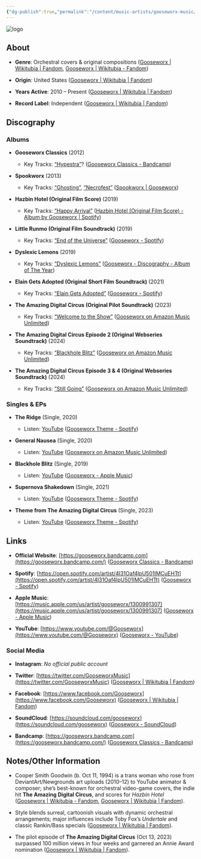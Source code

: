 ```yaml
---
{"dg-publish":true,"permalink":"/content/music-artists/gooseworx-music/","tags":["#MusicArtist"],"noteIcon":"","created":"2025-04-28T16:45:25.485+02:00","updated":"2025-04-28T17:20:23.000+02:00"}
---
```



<img src="/img/MALOGO/Gooseworx.png" alt="logo" class="round-img round-img-200">

## About

- **Genre**: Orchestral covers & original compositions ([Gooseworx | Wikitubia | Fandom](https://youtube.fandom.com/wiki/Gooseworx), [Gooseworx | Wikitubia - Fandom](https://youtube.fandom.com/wiki/Gooseworx?utm_source=chatgpt.com))
    
- **Origin**: United States ([Gooseworx | Wikitubia | Fandom](https://youtube.fandom.com/wiki/Gooseworx))
    
- **Years Active**: 2010 – Present ([Gooseworx | Wikitubia | Fandom](https://youtube.fandom.com/wiki/Gooseworx))
    
- **Record Label**: Independent ([Gooseworx | Wikitubia | Fandom](https://youtube.fandom.com/wiki/Gooseworx))
    

## Discography

### Albums

- **Gooseworx Classics** (2012)
    
    - Key Tracks: [“Hypestra”](https://youtu.be/%E2%80%A6)? ([Gooseworx Classics - Bandcamp](https://gooseworx.bandcamp.com/album/gooseworx-classics?utm_source=chatgpt.com))
        
- **Spookworx** (2013)
    
    - Key Tracks: [“Ghosting”](https://youtu.be/%E2%80%A6), [“Necrofest”](https://youtu.be/%E2%80%A6) ([Spookworx | Gooseworx](https://gooseworx.bandcamp.com/album/spookworx?utm_source=chatgpt.com))
        
- **Hazbin Hotel (Original Film Score)** (2019)
    
    - Key Tracks: [“Happy Arrival”](https://youtu.be/%E2%80%A6) ([Hazbin Hotel (Original Film Score) - Album by Gooseworx | Spotify](https://open.spotify.com/album/2KwSj5poDzzyYnQsOfPk73?utm_source=chatgpt.com))
        
- **Little Runmo (Original Film Soundtrack)** (2019)
    
    - Key Tracks: [“End of the Universe”](https://youtu.be/%E2%80%A6) ([Gooseworx - Spotify](https://open.spotify.com/artist/4I31Oaf4lpU501IMCuEHTt?utm_source=chatgpt.com))
        
- **Dyslexic Lemons** (2019)
    
    - Key Tracks: [“Dyslexic Lemons”](https://youtu.be/%E2%80%A6) ([Gooseworx - Discography - Album of The Year](https://www.albumoftheyear.org/artist/68674-gooseworx/?utm_source=chatgpt.com))
        
- **Elain Gets Adopted (Original Short Film Soundtrack)** (2021)
    
    - Key Tracks: [“Elain Gets Adopted”](https://youtu.be/%E2%80%A6) ([Gooseworx - Spotify](https://open.spotify.com/artist/4I31Oaf4lpU501IMCuEHTt?utm_source=chatgpt.com))
        
- **The Amazing Digital Circus (Original Pilot Soundtrack)** (2023)
    
    - Key Tracks: [“Welcome to the Show”](https://youtu.be/%E2%80%A6) ([Gooseworx on Amazon Music Unlimited](https://music.amazon.com/artists/B076VN7LKY/gooseworx?utm_source=chatgpt.com))
        
- **The Amazing Digital Circus Episode 2 (Original Webseries Soundtrack)** (2024)
    
    - Key Tracks: [“Blackhole Blitz”](https://youtu.be/%E2%80%A6) ([Gooseworx on Amazon Music Unlimited](https://music.amazon.com/artists/B076VN7LKY/gooseworx?utm_source=chatgpt.com))
        
- **The Amazing Digital Circus Episode 3 & 4 (Original Webseries Soundtrack)** (2024)
    
    - Key Tracks: [“Still Going”](https://youtu.be/%E2%80%A6) ([Gooseworx on Amazon Music Unlimited](https://music.amazon.com/artists/B076VN7LKY/gooseworx?utm_source=chatgpt.com))
        

### Singles & EPs

- **The Ridge** (Single, 2020)
    
    - Listen: [YouTube](https://youtu.be/%E2%80%A6) ([Gooseworx Theme - Spotify](https://open.spotify.com/track/6KjNhwv71F7InA4mQgkW0M?utm_source=chatgpt.com))
        
- **General Nausea** (Single, 2020)
    
    - Listen: [YouTube](https://youtu.be/%E2%80%A6) ([Gooseworx on Amazon Music Unlimited](https://music.amazon.com/artists/B076VN7LKY/gooseworx?utm_source=chatgpt.com))
        
- **Blackhole Blitz** (Single, 2019)
    
    - Listen: [YouTube](https://youtu.be/%E2%80%A6) ([Gooseworx - Apple Music](https://music.apple.com/us/artist/gooseworx/1300991307?utm_source=chatgpt.com))
        
- **Supernova Shakedown** (Single, 2021)
    
    - Listen: [YouTube](https://youtu.be/%E2%80%A6) ([Gooseworx Theme - Spotify](https://open.spotify.com/track/6KjNhwv71F7InA4mQgkW0M?utm_source=chatgpt.com))
        
- **Theme from The Amazing Digital Circus** (Single, 2023)
    
    - Listen: [YouTube](https://youtu.be/%E2%80%A6) ([Gooseworx Theme - Spotify](https://open.spotify.com/track/6KjNhwv71F7InA4mQgkW0M?utm_source=chatgpt.com))
        

## Links

- **Official Website**: [https://gooseworx.bandcamp.com](https://gooseworx.bandcamp.com/) ([Gooseworx Classics - Bandcamp](https://gooseworx.bandcamp.com/album/gooseworx-classics?utm_source=chatgpt.com))
    
- **Spotify**: [https://open.spotify.com/artist/4I31Oaf4lpU501IMCuEHTt](https://open.spotify.com/artist/4I31Oaf4lpU501IMCuEHTt) ([Gooseworx - Spotify](https://open.spotify.com/artist/4I31Oaf4lpU501IMCuEHTt?utm_source=chatgpt.com))
    
- **Apple Music**: [https://music.apple.com/us/artist/gooseworx/1300991307](https://music.apple.com/us/artist/gooseworx/1300991307) ([Gooseworx - Apple Music](https://music.apple.com/us/artist/gooseworx/1300991307?utm_source=chatgpt.com))
    
- **YouTube**: [https://www.youtube.com/@Gooseworx](https://www.youtube.com/@Gooseworx) ([Gooseworx - YouTube](https://www.youtube.com/%40Gooseworx?utm_source=chatgpt.com))
    

### Social Media

- **Instagram**: _No official public account_
    
- **Twitter**: [https://twitter.com/GooseworxMusic](https://twitter.com/GooseworxMusic) ([Gooseworx | Wikitubia | Fandom](https://youtube.fandom.com/wiki/Gooseworx))
    
- **Facebook**: [https://www.facebook.com/Gooseworx](https://www.facebook.com/Gooseworx) ([Gooseworx | Wikitubia | Fandom](https://youtube.fandom.com/wiki/Gooseworx))
    
- **SoundCloud**: [https://soundcloud.com/gooseworx](https://soundcloud.com/gooseworx) ([Gooseworx - SoundCloud](https://soundcloud.com/gooseworx?utm_source=chatgpt.com))
    
- **Bandcamp**: [https://gooseworx.bandcamp.com](https://gooseworx.bandcamp.com/) ([Gooseworx Classics - Bandcamp](https://gooseworx.bandcamp.com/album/gooseworx-classics?utm_source=chatgpt.com))
    

## Notes/Other Information

- Cooper Smith Goodwin (b. Oct 11, 1994) is a trans woman who rose from DeviantArt/Newgrounds art uploads (2010–12) to YouTube animator & composer; she’s best-known for orchestral video-game covers, the indie hit **The Amazing Digital Circus**, and scores for _Hazbin Hotel_ ([Gooseworx | Wikitubia - Fandom](https://youtube.fandom.com/wiki/Gooseworx?utm_source=chatgpt.com), [Gooseworx | Wikitubia | Fandom](https://youtube.fandom.com/wiki/Gooseworx)).
    
- Style blends surreal, cartoonish visuals with dynamic orchestral arrangements; major influences include Toby Fox’s _Undertale_ and classic Rankin/Bass specials ([Gooseworx | Wikitubia | Fandom](https://youtube.fandom.com/wiki/Gooseworx)).
    
- The pilot episode of **The Amazing Digital Circus** (Oct 13, 2023) surpassed 100 million views in four weeks and garnered an Annie Award nomination ([Gooseworx | Wikitubia | Fandom](https://youtube.fandom.com/wiki/Gooseworx)).
    